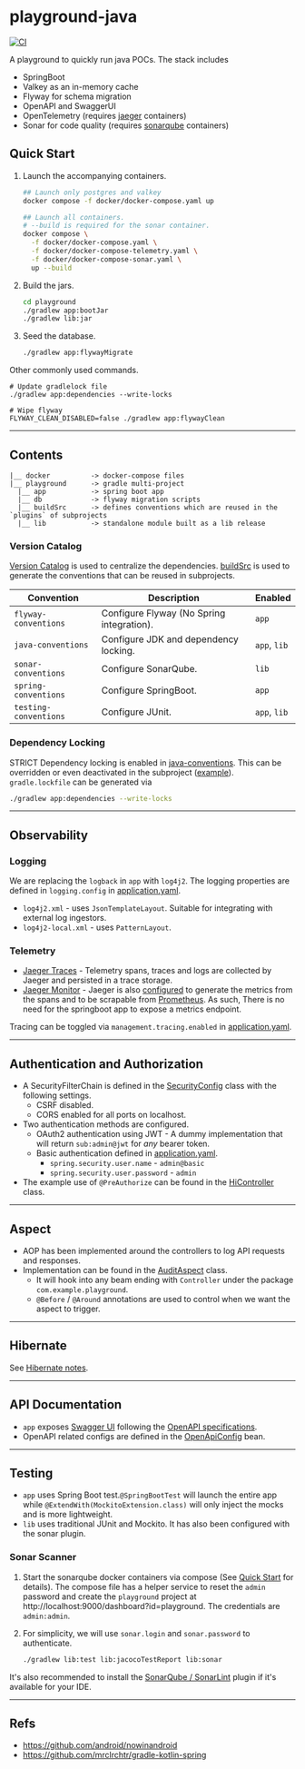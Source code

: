 # playground-java

[![CI](https://github.com/waiyan1612/playground-java/actions/workflows/ci.yaml/badge.svg?branch=main)](https://github.com/waiyan1612/playground-java/actions/workflows/ci.yaml)

A playground to quickly run java POCs. The stack includes
- SpringBoot
- Valkey as an in-memory cache
- Flyway for schema migration
- OpenAPI and SwaggerUI
- OpenTelemetry (requires [jaeger](https://github.com/jaegertracing/jaeger) containers)
- Sonar for code quality (requires [sonarqube](https://github.com/SonarSource/docker-sonarqube) containers)

## Quick Start

1. Launch the accompanying containers. 
    ```bash
    ## Launch only postgres and valkey
    docker compose -f docker/docker-compose.yaml up
    
    ## Launch all containers. 
    # --build is required for the sonar container.
    docker compose \
      -f docker/docker-compose.yaml \
      -f docker/docker-compose-telemetry.yaml \
      -f docker/docker-compose-sonar.yaml \
      up --build  
    ```

2. Build the jars.
    ```bash
    cd playground
    ./gradlew app:bootJar
    ./gradlew lib:jar
    ```

3. Seed the database.
    ```bash
    ./gradlew app:flywayMigrate
    ```

Other commonly used commands.
```shell
# Update gradlelock file
./gradlew app:dependencies --write-locks

# Wipe flyway
FLYWAY_CLEAN_DISABLED=false ./gradlew app:flywayClean
```    

---

## Contents
```
|__ docker          -> docker-compose files
|__ playground      -> gradle multi-project
  |__ app           -> spring boot app
  |__ db            -> flyway migration scripts
  |__ buildSrc      -> defines conventions which are reused in the `plugins` of subprojects
  |__ lib           -> standalone module built as a lib release 
```

### Version Catalog
[Version Catalog](playground/gradle/libs.versions.toml) is used to centralize the dependencies. [buildSrc](playground/buildSrc) is used to generate the conventions that can be reused in subprojects.

  | Convention            | Description                               | Enabled      |
  |-----------------------|-------------------------------------------|--------------|
  | `flyway-conventions`  | Configure Flyway (No Spring integration). | `app`        |
  | `java-conventions`    | Configure JDK and dependency locking.     | `app`, `lib` |
  | `sonar-conventions`   | Configure SonarQube.                      | `lib`        |
  | `spring-conventions`  | Configure SpringBoot.                     | `app`        |
  | `testing-conventions` | Configure JUnit.                          | `app`, `lib` |

### Dependency Locking

STRICT Dependency locking is enabled in [java-conventions](playground/buildSrc/src/main/kotlin/playground.java-conventions.gradle.kts). This can be overridden or even deactivated in the subproject ([example](playground/lib/build.gradle.kts)). `gradle.lockfile` can be generated via

```bash
./gradlew app:dependencies --write-locks
```
---

## Observability

### Logging

We are replacing the `logback` in `app` with `log4j2`. The logging properties are defined in `logging.config` in [application.yaml](playground/app/src/main/resources/application.yaml).
- `log4j2.xml` - uses `JsonTemplateLayout`. Suitable for integrating with external log ingestors.
- `log4j2-local.xml` - uses `PatternLayout`.

### Telemetry

- [Jaeger Traces](http://localhost:16686/search) - Telemetry spans, traces and logs are collected by Jaeger and persisted in a trace storage.  
- [Jaeger Monitor](http://localhost:16686/monitor) - Jaeger is also [configured](docker/.jaeger/config.yaml) to generate the metrics from the spans and to be scrapable from [Prometheus](http://localhost:9090). As such, There is no need for the springboot app to expose a metrics endpoint.

Tracing can be toggled via `management.tracing.enabled` in [application.yaml](playground/app/src/main/resources/application.yaml).

---

## Authentication and Authorization

- A SecurityFilterChain is defined in the [SecurityConfig](playground/app/src/main/java/com/example/playground/base/config/SecurityConfig.java) class with the following settings.
  - CSRF disabled.
  - CORS enabled for all ports on localhost.
- Two authentication methods are configured.
  - OAuth2 authentication using JWT - A dummy implementation that will return `sub:admin@jwt` for _any_ bearer token.
  - Basic authentication defined in [application.yaml](playground/app/src/main/resources/application.yaml).
    - `spring.security.user.name` - `admin@basic`
    - `spring.security.user.password` - `admin`
- The example use of `@PreAuthorize` can be found in the [HiController](playground/app/src/main/java/com/example/playground/hello/controller/HiController.java) class.

---

## Aspect

- AOP has been implemented around the controllers to log API requests and responses.
- Implementation can be found in the [AuditAspect](playground/app/src/main/java/com/example/playground/base/aspect/AuditAspect.java) class. 
  - It will hook into any beam ending with `Controller` under the package `com.example.playground`.
  - `@Before` / `@Around` annotations are used to control when we want the aspect to trigger.
 
---

## Hibernate

See [Hibernate notes](hibernate.md).

---

## API Documentation

- `app` exposes [Swagger UI](http://localhost:8080/swagger-ui/index.html#/) following the [OpenAPI specifications](http://localhost:8080/v3/api-docs).
- OpenAPI related configs are defined in the [OpenApiConfig](playground/app/src/main/java/com/example/config/OpenApiConfig.java) bean.

---

## Testing

- `app` uses Spring Boot test.`@SpringBootTest` will launch the entire app while `@ExtendWith(MockitoExtension.class)`
  will only inject the mocks and is more lightweight.
- `lib` uses traditional JUnit and Mockito. It has also been configured with the sonar plugin.

### Sonar Scanner

1. Start the sonarqube docker containers via compose (See [Quick Start](#Quick-Start) for details). The compose file has a helper service to reset the `admin`
   password and create the `playground` project at http://localhost:9000/dashboard?id=playground. The credentials are `admin:admin`.
    
2. For simplicity, we will use `sonar.login` and `sonar.password` to authenticate.
    ```bash 
    ./gradlew lib:test lib:jacocoTestReport lib:sonar
    ```
It's also recommended to install the [SonarQube / SonarLint](https://github.com/SonarSource/sonarlint-intellij) plugin if it's available for your IDE.

---

## Refs

- https://github.com/android/nowinandroid
- https://github.com/mrclrchtr/gradle-kotlin-spring
